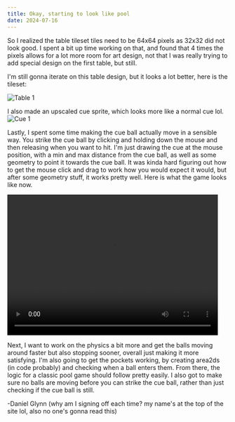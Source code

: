 ```yaml
---
title: Okay, starting to look like pool
date: 2024-07-16
---
```


So I realized the table tileset tiles need to be 64x64 pixels as 32x32 did not look good. I spent a bit up time working on that, and found that 4 times the pixels allows for a lot more room for art design, not that I was really trying to add special design on the first table, but still. 

I'm still gonna iterate on this table design, but it looks a lot better, here is the tileset:

![Table 1](/images/table1.png)

I also made an upscaled cue sprite, which looks more like a normal cue lol.
![Cue 1](/images/cue1.png)

Lastly, I spent some time making the cue ball actually move in a sensible way. You strike the cue ball by clicking and holding down the mouse and then releasing when you want to hit. I'm just drawing the cue at the mouse position, with a min and max distance from the cue ball, as well as some geometry to point it towards the cue ball. It was kinda hard figuring out how to get the mouse click and drag to work how you would expect it would, but after some geometry stuff, it works pretty well. Here is what the game looks like now.

<video width="480" height="320" controls>
  <source src="/videos/game1.mp4" type="video/mp4"/>
</video>

Next, I want to work on the physics a bit more and get the balls moving around faster but also stopping sooner, overall just making it more satisfying. I'm also going to get the pockets working, by creating area2ds (in code probably) and checking when a ball enters them. From there, the logic for a classic pool game should follow pretty easily. I also got to make sure no balls are moving before you can strike the cue ball, rather than just checking if the cue ball is still.

-Daniel Glynn (why am I signing off each time? my name's at the top of the site lol, also no one's gonna read this)
